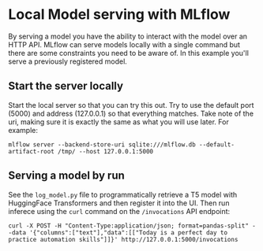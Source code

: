 # Local Model serving with MLflow

By serving a model you have the ability to interact with the model over an HTTP API. MLflow can serve models locally with a single command but there are some constraints you need to be aware of. In this example you'll serve a previously registered model.

## Start the server locally

Start the local server so that you can try this out. Try to use the default port (5000) and address (127.0.0.1) so that everything matches. Take note of the uri, making sure it is exactly the same as what you will use later. For example:

```
mlflow server --backend-store-uri sqlite:///mlflow.db --default-artifact-root /tmp/ --host 127.0.0.1:5000
```


## Serving a model by run

See the `log_model.py` file to programmatically retrieve a T5 model with HuggingFace Transformers and then register it into the UI. Then run inferece using the `curl` command on the `/invocations` API endpoint:

```
curl -X POST -H "Content-Type:application/json; format=pandas-split" --data '{"columns":["text"],"data":[["Today is a perfect day to practice automation skills"]]}' http://127.0.0.1:5000/invocations
```

